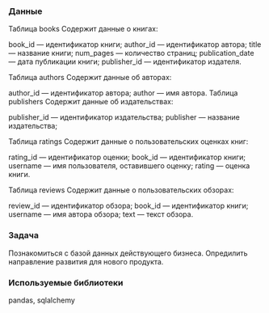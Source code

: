 ### Данные

Таблица books
Содержит данные о книгах:

book_id — идентификатор книги;
author_id — идентификатор автора;
title — название книги;
num_pages — количество страниц;
publication_date — дата публикации книги;
publisher_id — идентификатор издателя.

Таблица authors
Содержит данные об авторах:

author_id — идентификатор автора;
author — имя автора.
Таблица publishers
Содержит данные об издательствах:

publisher_id — идентификатор издательства;
publisher — название издательства;

Таблица ratings
Содержит данные о пользовательских оценках книг:

rating_id — идентификатор оценки;
book_id — идентификатор книги;
username — имя пользователя, оставившего оценку;
rating — оценка книги.

Таблица reviews
Содержит данные о пользовательских обзорах:

review_id — идентификатор обзора;
book_id — идентификатор книги;
username — имя автора обзора;
text — текст обзора.

### Задача
Познакомиться с базой данных действующего бизнеса. Опредилить направление развития для нового продукта.

### Используемые библиотеки
pandas, sqlalchemy
